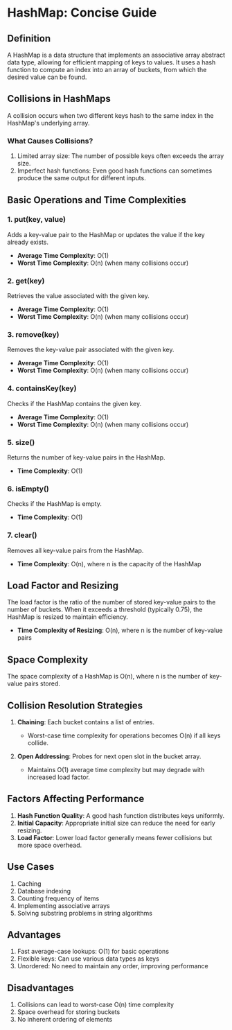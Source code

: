 # HashMap: Concise Guide

## Definition

A HashMap is a data structure that implements an associative array abstract data type, allowing for efficient mapping of keys to values. It uses a hash function to compute an index into an array of buckets, from which the desired value can be found.

## Collisions in HashMaps

A collision occurs when two different keys hash to the same index in the HashMap's underlying array.

### What Causes Collisions?

1. Limited array size: The number of possible keys often exceeds the array size.
2. Imperfect hash functions: Even good hash functions can sometimes produce the same output for different inputs.


## Basic Operations and Time Complexities

### 1. put(key, value)

Adds a key-value pair to the HashMap or updates the value if the key already exists.

- **Average Time Complexity**: O(1)
- **Worst Time Complexity**: O(n) (when many collisions occur)

### 2. get(key)

Retrieves the value associated with the given key.

- **Average Time Complexity**: O(1)
- **Worst Time Complexity**: O(n) (when many collisions occur)

### 3. remove(key)

Removes the key-value pair associated with the given key.

- **Average Time Complexity**: O(1)
- **Worst Time Complexity**: O(n) (when many collisions occur)

### 4. containsKey(key)

Checks if the HashMap contains the given key.

- **Average Time Complexity**: O(1)
- **Worst Time Complexity**: O(n) (when many collisions occur)

### 5. size()

Returns the number of key-value pairs in the HashMap.

- **Time Complexity**: O(1)

### 6. isEmpty()

Checks if the HashMap is empty.

- **Time Complexity**: O(1)

### 7. clear()

Removes all key-value pairs from the HashMap.

- **Time Complexity**: O(n), where n is the capacity of the HashMap

## Load Factor and Resizing

The load factor is the ratio of the number of stored key-value pairs to the number of buckets. When it exceeds a threshold (typically 0.75), the HashMap is resized to maintain efficiency.

- **Time Complexity of Resizing**: O(n), where n is the number of key-value pairs

## Space Complexity

The space complexity of a HashMap is O(n), where n is the number of key-value pairs stored.

## Collision Resolution Strategies

1. **Chaining**: Each bucket contains a list of entries. 
   - Worst-case time complexity for operations becomes O(n) if all keys collide.

2. **Open Addressing**: Probes for next open slot in the bucket array.
   - Maintains O(1) average time complexity but may degrade with increased load factor.

## Factors Affecting Performance

1. **Hash Function Quality**: A good hash function distributes keys uniformly.
2. **Initial Capacity**: Appropriate initial size can reduce the need for early resizing.
3. **Load Factor**: Lower load factor generally means fewer collisions but more space overhead.

## Use Cases

1. Caching
2. Database indexing
3. Counting frequency of items
4. Implementing associative arrays
5. Solving substring problems in string algorithms

## Advantages

1. Fast average-case lookups: O(1) for basic operations
2. Flexible keys: Can use various data types as keys
3. Unordered: No need to maintain any order, improving performance

## Disadvantages

1. Collisions can lead to worst-case O(n) time complexity
2. Space overhead for storing buckets
3. No inherent ordering of elements